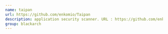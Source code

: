 ```yaml
---
name: taipan
url: https://github.com/enkomio/Taipan
description: application security scanner. URL : https://github.com/enkomio/Taipan Groups : blackarch blackarch-scanner blackarch-webapp
group: blackarch
---
```

